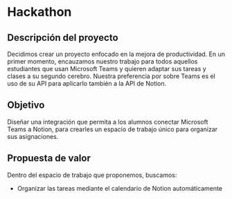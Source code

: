 # Hackathon

## Descripción del proyecto
Decidimos crear un proyecto enfocado en la mejora de productividad.
En un primer momento, encauzamos nuestro trabajo para todos aquellos estudiantes que usan Microsoft Teams y quieren adaptar sus tareas y clases a su segundo cerebro.
Nuestra preferencia por sobre Teams es el uso de su API para aplicarlo también a la API de Notion.

## Objetivo
Diseñar una integración que permita a los alumnos conectar Microsoft Teams a Notion, para crearles un espacio de trabajo único para organizar sus asignaciones.

## Propuesta de valor
Dentro del espacio de trabajo que proponemos, buscamos:
- Organizar las tareas mediante el calendario de Notion automáticamente

 